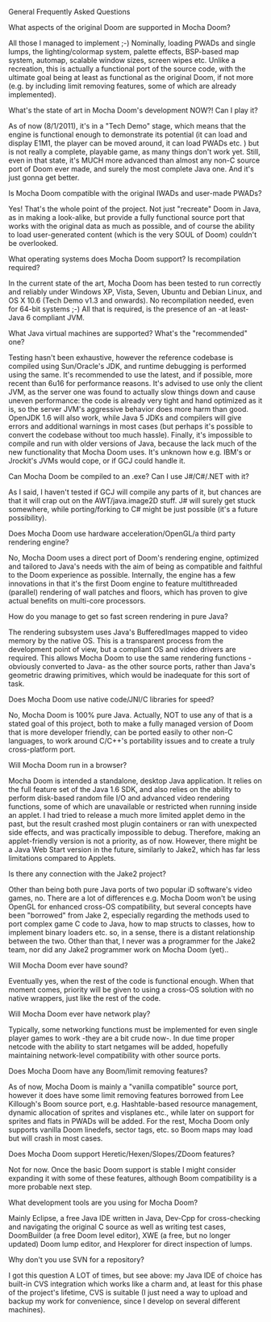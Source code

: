 General Frequently Asked Questions

What aspects of the original Doom are supported in Mocha Doom?

All those I managed to implement ;-) Nominally, loading PWADs and single lumps, the lighting/colormap system, palette effects, BSP-based map system, automap, scalable window sizes, screen wipes etc.
Unlike a recreation, this is actually a functional port of the source code, with the ultimate goal being at least as functional as the original Doom, if not more (e.g. by including limit removing features, some of which are already implemented).

What's the state of art in Mocha Doom's development NOW?! Can I play it?

As of now (8/1/2011), it's in a "Tech Demo" stage, which means that the engine is functional enough to demonstrate its potential (it can load and display E1M1, the player can be moved around, it can load PWADs etc. ) but is not really a complete, playable game, as many things don't work yet. Still, even in that state, it's MUCH more advanced than almost any non-C source port of Doom ever made, and surely the most complete Java one. And it's just gonna get better.

Is Mocha Doom compatible with the original IWADs and user-made PWADs?

Yes! That's the whole point of the project. Not just "recreate" Doom in Java, as in making a look-alike, but provide a fully functional source port that works with the original data as much as possible, and of course the ability to load user-generated content (which is the very SOUL of Doom) couldn't be overlooked.

What operating systems does Mocha Doom support? Is recompilation required?

In the current state of the art, Mocha Doom has been tested to run correctly and reliably under Windows XP, Vista, Seven, Ubuntu and Debian Linux, and OS X 10.6 (Tech Demo v1.3 and onwards). No recompilation needed, even for 64-bit systems ;-)
All that is required, is the presence of an -at least- Java 6 compliant JVM.

What Java virtual machines are supported? What's the "recommended" one?

Testing hasn't been exhaustive, however the reference codebase is compiled using Sun/Oracle's JDK, and runtime debugging is performed using the same. It's recommended to use the latest, and if possible, more recent than 6u16 for performance reasons.
It's advised to use only the client JVM, as the server one was found to actually slow things down and cause uneven performance: the code is already very tight and hand optimized as it is, so the server JVM's aggressive behavior does more harm than good. OpenJDK 1.6 will also work, while Java 5 JDKs and compilers will give errors and additional warnings in most cases (but perhaps it's possible to convert the codebase without too much hassle). Finally, it's impossible to compile and run with older versions of Java, because the lack much of the new functionality that Mocha Doom uses. It's unknown how e.g. IBM's or Jrockit's JVMs would cope, or if GCJ could handle it.

Can Mocha Doom be compiled to an .exe? Can I use J#/C#/.NET with it?

As I said, I haven't tested if GCJ will compile any parts of it, but chances are that it will crap out on the AWT/java.image2D stuff. J# will surely get stuck somewhere, while porting/forking to C# might be just possible (it's a future possibility).

Does Mocha Doom use hardware acceleration/OpenGL/a third party rendering engine?

No, Mocha Doom uses a direct port of Doom's rendering engine, optimized and tailored to Java's needs with the aim of being as compatible and faithful to the Doom experience as possible. Internally, the engine has a few innovations in that it's the first Doom engine to feature multithreaded (parallel) rendering of wall patches and floors, which has proven to give actual benefits on multi-core processors.

How do you manage to get so fast screen rendering in pure Java?

The rendering subsystem uses Java's BufferedImages mapped to video memory by the native OS. This is a transparent process from the development point of view, but a compliant OS and video drivers are required. This allows Mocha Doom to use the same rendering functions -obviously converted to Java- as the other source ports, rather than Java's geometric drawing primitives, which would be inadequate for this sort of task.

Does Mocha Doom use native code/JNI/C libraries for speed?

No, Mocha Doom is 100% pure Java. Actually, NOT to use any of that is a stated goal of this project, both to make a fully managed version of Doom that is more developer friendly, can be ported easily to other non-C languages, to work around C/C++'s portability issues and to create a truly cross-platform port.

Will Mocha Doom run in a browser?

Mocha Doom is intended a standalone, desktop Java application. It relies on the full feature set of the Java 1.6 SDK, and also relies on the ability to perform disk-based random file I/O and advanced video rendering functions, some of which are unavailable or restricted when running inside an applet. I had tried to release a much more limited applet demo in the past, but the result crashed most plugin containers or ran with unexpected side effects, and was practically impossible to debug. Therefore, making an applet-friendly version is not a priority, as of now. However, there might be a Java Web Start version in the future, similarly to Jake2, which has far less limitations compared to Applets.

Is there any connection with the Jake2 project?

Other than being both pure Java ports of two popular iD software's video games, no. There are a lot of differences e.g. Mocha Doom won't be using OpenGL for enhanced cross-OS compatibility, but several concepts have been "borrowed" from Jake 2, especially regarding the methods used to port complex game C code to Java, how to map structs to classes, how to implement binary loaders etc. so, in a sense, there is a distant relationship between the two. Other than that, I never was a programmer for the Jake2 team, nor did any Jake2 programmer work on Mocha Doom (yet)..

Will Mocha Doom ever have sound?

Eventually yes, when the rest of the code is functional enough. When that moment comes, priority will be given to using a cross-OS solution with no native wrappers, just like the rest of the code.

Will Mocha Doom ever have network play?

Typically, some networking functions must be implemented for even single player games to work -they are a bit crude now-. In due time proper netcode with the ability to start netgames will be added, hopefully maintaining network-level compatibility with other source ports.

Does Mocha Doom have any Boom/limit removing features?

As of now, Mocha Doom is mainly a "vanilla compatible" source port, however it does have some limit removing features borrowed from Lee Killough's Boom source port, e.g. Hashtable-based resource management, dynamic allocation of sprites and visplanes etc., while later on support for sprites and flats in PWADs will be added. For the rest, Mocha Doom only supports vanilla Doom linedefs, sector tags, etc. so Boom maps may load but will crash in most cases.

Does Mocha Doom support Heretic/Hexen/Slopes/ZDoom features?

Not for now. Once the basic Doom support is stable I might consider expanding it with some of these features, although Boom compatibility is a more probable next step.

What development tools are you using for Mocha Doom?

Mainly Eclipse, a free Java IDE written in Java, Dev-Cpp for cross-checking and navigating the original C source as well as writing test cases, DoomBuilder (a free Doom level editor), XWE (a free, but no longer updated) Doom lump editor, and Hexplorer for direct inspection of lumps.

Why don't you use SVN for a repository?

I got this question A LOT of times, but see above: my Java IDE of choice has built-in CVS integration which works like a charm and, at least for this phase of the project's lifetime, CVS is suitable (I just need a way to upload and backup my work for convenience, since I develop on several different machines).